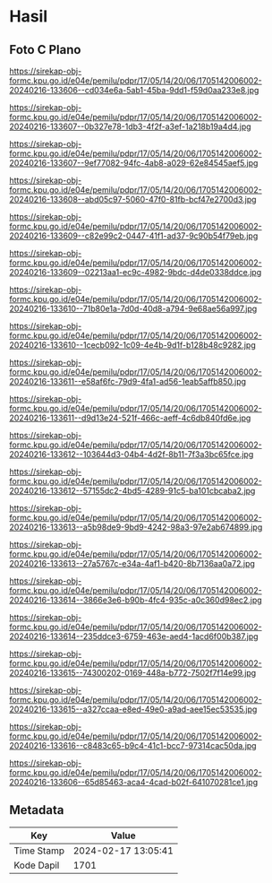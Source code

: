 # Hasil

## Foto C Plano

https://sirekap-obj-formc.kpu.go.id/e04e/pemilu/pdpr/17/05/14/20/06/1705142006002-20240216-133606--cd034e6a-5ab1-45ba-9dd1-f59d0aa233e8.jpg

https://sirekap-obj-formc.kpu.go.id/e04e/pemilu/pdpr/17/05/14/20/06/1705142006002-20240216-133607--0b327e78-1db3-4f2f-a3ef-1a218b19a4d4.jpg

https://sirekap-obj-formc.kpu.go.id/e04e/pemilu/pdpr/17/05/14/20/06/1705142006002-20240216-133607--9ef77082-94fc-4ab8-a029-62e84545aef5.jpg

https://sirekap-obj-formc.kpu.go.id/e04e/pemilu/pdpr/17/05/14/20/06/1705142006002-20240216-133608--abd05c97-5060-47f0-81fb-bcf47e2700d3.jpg

https://sirekap-obj-formc.kpu.go.id/e04e/pemilu/pdpr/17/05/14/20/06/1705142006002-20240216-133609--c82e99c2-0447-41f1-ad37-9c90b54f79eb.jpg

https://sirekap-obj-formc.kpu.go.id/e04e/pemilu/pdpr/17/05/14/20/06/1705142006002-20240216-133609--02213aa1-ec9c-4982-9bdc-d4de0338ddce.jpg

https://sirekap-obj-formc.kpu.go.id/e04e/pemilu/pdpr/17/05/14/20/06/1705142006002-20240216-133610--71b80e1a-7d0d-40d8-a794-9e68ae56a997.jpg

https://sirekap-obj-formc.kpu.go.id/e04e/pemilu/pdpr/17/05/14/20/06/1705142006002-20240216-133610--1cecb092-1c09-4e4b-9d1f-b128b48c9282.jpg

https://sirekap-obj-formc.kpu.go.id/e04e/pemilu/pdpr/17/05/14/20/06/1705142006002-20240216-133611--e58af6fc-79d9-4fa1-ad56-1eab5affb850.jpg

https://sirekap-obj-formc.kpu.go.id/e04e/pemilu/pdpr/17/05/14/20/06/1705142006002-20240216-133611--d9d13e24-521f-466c-aeff-4c6db840fd6e.jpg

https://sirekap-obj-formc.kpu.go.id/e04e/pemilu/pdpr/17/05/14/20/06/1705142006002-20240216-133612--103644d3-04b4-4d2f-8b11-7f3a3bc65fce.jpg

https://sirekap-obj-formc.kpu.go.id/e04e/pemilu/pdpr/17/05/14/20/06/1705142006002-20240216-133612--57155dc2-4bd5-4289-91c5-ba101cbcaba2.jpg

https://sirekap-obj-formc.kpu.go.id/e04e/pemilu/pdpr/17/05/14/20/06/1705142006002-20240216-133613--a5b98de9-9bd9-4242-98a3-97e2ab674899.jpg

https://sirekap-obj-formc.kpu.go.id/e04e/pemilu/pdpr/17/05/14/20/06/1705142006002-20240216-133613--27a5767c-e34a-4af1-b420-8b7136aa0a72.jpg

https://sirekap-obj-formc.kpu.go.id/e04e/pemilu/pdpr/17/05/14/20/06/1705142006002-20240216-133614--3866e3e6-b90b-4fc4-935c-a0c360d98ec2.jpg

https://sirekap-obj-formc.kpu.go.id/e04e/pemilu/pdpr/17/05/14/20/06/1705142006002-20240216-133614--235ddce3-6759-463e-aed4-1acd6f00b387.jpg

https://sirekap-obj-formc.kpu.go.id/e04e/pemilu/pdpr/17/05/14/20/06/1705142006002-20240216-133615--74300202-0169-448a-b772-7502f7f14e99.jpg

https://sirekap-obj-formc.kpu.go.id/e04e/pemilu/pdpr/17/05/14/20/06/1705142006002-20240216-133615--a327ccaa-e8ed-49e0-a9ad-aee15ec53535.jpg

https://sirekap-obj-formc.kpu.go.id/e04e/pemilu/pdpr/17/05/14/20/06/1705142006002-20240216-133616--c8483c65-b9c4-41c1-bcc7-97314cac50da.jpg

https://sirekap-obj-formc.kpu.go.id/e04e/pemilu/pdpr/17/05/14/20/06/1705142006002-20240216-133606--65d85463-aca4-4cad-b02f-641070281ce1.jpg


## Metadata

| Key        | Value               |
| ---------- | ------------------- |
| Time Stamp | 2024-02-17 13:05:41 |
| Kode Dapil | 1701                |



